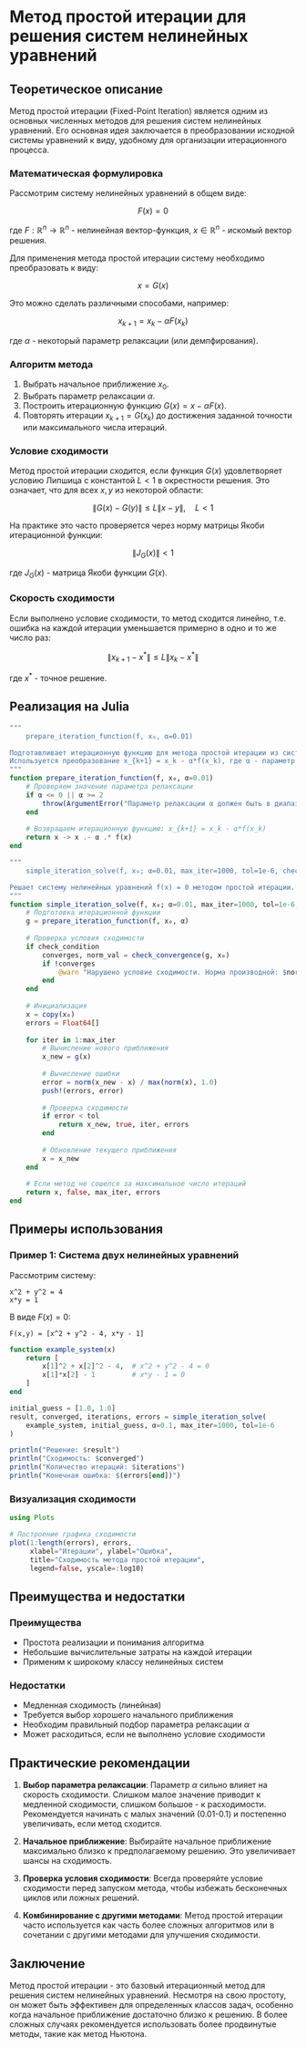 # Метод простой итерации для решения систем нелинейных уравнений

## Теоретическое описание

Метод простой итерации (Fixed-Point Iteration) является одним из основных численных методов для решения систем нелинейных уравнений. Его основная идея заключается в преобразовании исходной системы уравнений к виду, удобному для организации итерационного процесса.

### Математическая формулировка

Рассмотрим систему нелинейных уравнений в общем виде:

$$F(x) = 0$$

где $F: \mathbb{R}^n \rightarrow \mathbb{R}^n$ - нелинейная вектор-функция, $x \in \mathbb{R}^n$ - искомый вектор решения.

Для применения метода простой итерации систему необходимо преобразовать к виду:

$$x = G(x)$$

Это можно сделать различными способами, например:

$$x_{k+1} = x_k - \alpha F(x_k)$$

где $\alpha$ - некоторый параметр релаксации (или демпфирования).

### Алгоритм метода

1. Выбрать начальное приближение $x_0$.
2. Выбрать параметр релаксации $\alpha$.
3. Построить итерационную функцию $G(x) = x - \alpha F(x)$.
4. Повторять итерации $x_{k+1} = G(x_k)$ до достижения заданной точности или максимального числа итераций.

### Условие сходимости

Метод простой итерации сходится, если функция $G(x)$ удовлетворяет условию Липшица с константой $L < 1$ в окрестности решения. Это означает, что для всех $x, y$ из некоторой области:

$$\|G(x) - G(y)\| \leq L \|x - y\|, \quad L < 1$$

На практике это часто проверяется через норму матрицы Якоби итерационной функции:

$$\|J_G(x)\| < 1$$

где $J_G(x)$ - матрица Якоби функции $G(x)$.

### Скорость сходимости

Если выполнено условие сходимости, то метод сходится линейно, т.е. ошибка на каждой итерации уменьшается примерно в одно и то же число раз:

$$\|x_{k+1} - x^*\| \leq L \|x_k - x^*\|$$

где $x^*$ - точное решение.

## Реализация на Julia

```julia
"""
    prepare_iteration_function(f, x₀, α=0.01)

Подготавливает итерационную функцию для метода простой итерации из системы уравнений f(x) = 0.
Используется преобразование x_{k+1} = x_k - α*f(x_k), где α - параметр релаксации.
"""
function prepare_iteration_function(f, x₀, α=0.01)
    # Проверяем значение параметра релаксации
    if α <= 0 || α >= 2
        throw(ArgumentError("Параметр релаксации α должен быть в диапазоне (0, 2)"))
    end
    
    # Возвращаем итерационную функцию: x_{k+1} = x_k - α*f(x_k)
    return x -> x .- α .* f(x)
end

"""
    simple_iteration_solve(f, x₀; α=0.01, max_iter=1000, tol=1e-6, check_condition=true)

Решает систему нелинейных уравнений f(x) = 0 методом простой итерации.
"""
function simple_iteration_solve(f, x₀; α=0.01, max_iter=1000, tol=1e-6, check_condition=true)
    # Подготовка итерационной функции
    g = prepare_iteration_function(f, x₀, α)
    
    # Проверка условия сходимости
    if check_condition
        converges, norm_val = check_convergence(g, x₀)
        if !converges
            @warn "Нарушено условие сходимости. Норма производной: $norm_val > 1"
        end
    end
    
    # Инициализация
    x = copy(x₀)
    errors = Float64[]
    
    for iter in 1:max_iter
        # Вычисление нового приближения
        x_new = g(x)
        
        # Вычисление ошибки
        error = norm(x_new - x) / max(norm(x), 1.0)
        push!(errors, error)
        
        # Проверка сходимости
        if error < tol
            return x_new, true, iter, errors
        end
        
        # Обновление текущего приближения
        x = x_new
    end
    
    # Если метод не сошелся за максимальное число итераций
    return x, false, max_iter, errors
end
```

## Примеры использования

### Пример 1: Система двух нелинейных уравнений

Рассмотрим систему:
```
x^2 + y^2 = 4
x*y = 1
```

В виде $F(x) = 0$:
```
F(x,y) = [x^2 + y^2 - 4, x*y - 1]
```

```julia
function example_system(x)
    return [
        x[1]^2 + x[2]^2 - 4,  # x^2 + y^2 - 4 = 0
        x[1]*x[2] - 1         # x*y - 1 = 0
    ]
end

initial_guess = [1.0, 1.0]
result, converged, iterations, errors = simple_iteration_solve(
    example_system, initial_guess, α=0.1, max_iter=1000, tol=1e-6
)

println("Решение: $result")
println("Сходимость: $converged")
println("Количество итераций: $iterations")
println("Конечная ошибка: $(errors[end])")
```

### Визуализация сходимости

```julia
using Plots

# Построение графика сходимости
plot(1:length(errors), errors, 
     xlabel="Итерации", ylabel="Ошибка", 
     title="Сходимость метода простой итерации", 
     legend=false, yscale=:log10)
```

## Преимущества и недостатки

### Преимущества
- Простота реализации и понимания алгоритма
- Небольшие вычислительные затраты на каждой итерации
- Применим к широкому классу нелинейных систем

### Недостатки
- Медленная сходимость (линейная)
- Требуется выбор хорошего начального приближения
- Необходим правильный подбор параметра релаксации $\alpha$
- Может расходиться, если не выполнено условие сходимости

## Практические рекомендации

1. **Выбор параметра релаксации**: Параметр $\alpha$ сильно влияет на скорость сходимости. Слишком малое значение приводит к медленной сходимости, слишком большое - к расходимости. Рекомендуется начинать с малых значений (0.01-0.1) и постепенно увеличивать, если метод сходится.

2. **Начальное приближение**: Выбирайте начальное приближение максимально близко к предполагаемому решению. Это увеличивает шансы на сходимость.

3. **Проверка условия сходимости**: Всегда проверяйте условие сходимости перед запуском метода, чтобы избежать бесконечных циклов или ложных решений.

4. **Комбинирование с другими методами**: Метод простой итерации часто используется как часть более сложных алгоритмов или в сочетании с другими методами для улучшения сходимости.

## Заключение

Метод простой итерации - это базовый итерационный метод для решения систем нелинейных уравнений. Несмотря на свою простоту, он может быть эффективен для определенных классов задач, особенно когда начальное приближение достаточно близко к решению. В более сложных случаях рекомендуется использовать более продвинутые методы, такие как метод Ньютона. 
